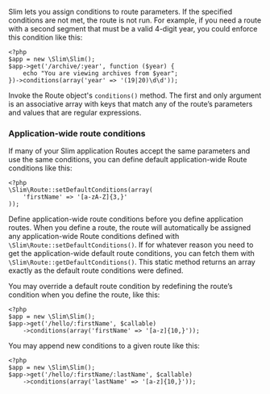 Slim lets you assign conditions to route parameters. If the specified conditions are not met, the route is not run.
For example, if you need a route with a second segment that must be a valid 4-digit year, you could enforce
this condition like this:

    <?php
    $app = new \Slim\Slim();
    $app->get('/archive/:year', function ($year) {
        echo "You are viewing archives from $year";
    })->conditions(array('year' => '(19|20)\d\d'));

Invoke the Route object's `conditions()` method. The first and only argument is an associative array with keys that
match any of the route’s parameters and values that are regular expressions.

### Application-wide route conditions

If many of your Slim application Routes accept the same parameters and use the same conditions, you can define
default application-wide Route conditions like this:

    <?php
    \Slim\Route::setDefaultConditions(array(
        'firstName' => '[a-zA-Z]{3,}'
    ));

Define application-wide route conditions before you define application routes. When you define a route, the route
will automatically be assigned any application-wide Route conditions defined with `\Slim\Route::setDefaultConditions()`.
If for whatever reason you need to get the application-wide default route conditions, you can fetch them with
`\Slim\Route::getDefaultConditions()`. This static method returns an array exactly as the default route conditions
were defined.

You may override a default route condition by redefining the route’s condition when you define the route, like this:

    <?php
    $app = new \Slim\Slim();
    $app->get('/hello/:firstName', $callable)
        ->conditions(array('firstName' => '[a-z]{10,}'));

You may append new conditions to a given route like this:

    <?php
    $app = new \Slim\Slim();
    $app->get('/hello/:firstName/:lastName', $callable)
        ->conditions(array('lastName' => '[a-z]{10,}'));
